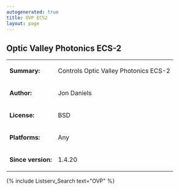 ```yaml
---
autogenerated: true
title: OVP ECS2
layout: page
---
```


## Optic Valley Photonics ECS-2

<table>
<tr>
<td markdown="1">

**Summary:**

</td>
<td markdown="1">

Controls Optic Valley Photonics ECS-2

</td>
</tr>
<tr>
<td markdown="1">

**Author:**

</td>
<td markdown="1">

Jon Daniels

</td>
</tr>
<tr>
<td markdown="1">

**License:**

</td>
<td markdown="1">

BSD

</td>
</tr>
<tr>
<td markdown="1">

**Platforms:**

</td>
<td markdown="1">

Any

</td>
</tr>
<tr>
<td markdown="1">

**Since version:**

</td>
<td markdown="1">

1.4.20

</td>
</tr>
</table>

{% include Listserv_Search text="OVP" %}

